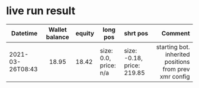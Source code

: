# live run result
|    Datetime      | Wallet balance | equity   | long pos                   | shrt pos                   |      Comment     |
|------------------|:--------------:|----------|----------------------------|----------------------------|-----------------:|
| 2021-03-26T08:43 |     18.95      |  18.42   | size: 0.0, price: n/a      | size: -0.18, price: 219.85 | starting bot. inherited positions from prev xmr config |

